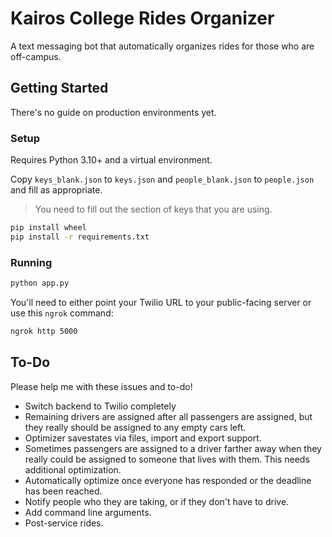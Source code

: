 # Kairos College Rides Organizer

A text messaging bot that automatically organizes rides for those who are off-campus.

## Getting Started

There's no guide on production environments yet.

### Setup

Requires Python 3.10+ and a virtual environment.

Copy `keys_blank.json` to `keys.json` and `people_blank.json` to `people.json` and fill as appropriate.

> You need to fill out the section of keys that you are using.

```bash
pip install wheel
pip install -r requirements.txt
```

### Running

```bash
python app.py
```

You'll need to either point your Twilio URL to your public-facing server or use this `ngrok` command:

```bash
ngrok http 5000
```

## To-Do

Please help me with these issues and to-do!

* Switch backend to Twilio completely
* Remaining drivers are assigned after all passengers are assigned, but they really should be assigned to any empty cars left.
* Optimizer savestates via files, import and export support.
* Sometimes passengers are assigned to a driver farther away when they really could be assigned to someone that lives with them. This needs additional optimization.
* Automatically optimize once everyone has responded or the deadline has been reached.
* Notify people who they are taking, or if they don't have to drive.
* Add command line arguments.
* Post-service rides.
